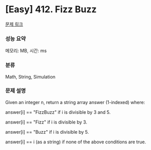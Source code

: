 # [Easy] 412. Fizz Buzz

[문제 링크](https://leetcode.com/problems/fizz-buzz/) 

### 성능 요약

메모리:  MB, 시간:  ms

### 분류

Math, String, Simulation

### 문제 설명

<p>Given an integer n, return a string array answer (1-indexed) where:</p>
<p>answer[i] == "FizzBuzz" if i is divisible by 3 and 5.</p>
<p>answer[i] == "Fizz" if i is divisible by 3.</p>
<p>answer[i] == "Buzz" if i is divisible by 5.</p>
<p>answer[i] == i (as a string) if none of the above conditions are true.</p>
